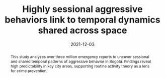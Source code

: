 ---
title:          "Highly sessional aggressive behaviors link to temporal dynamics shared across space"
date:           2021-12-03
selected:       false
pub:            "IEEE Access"
pub_date:       "2021"
type: "journal"
abstract: >-
  This study analyzes over three million emergency reports to uncover sessional and shared temporal patterns of aggressive behavior in Bogotá. Findings reveal high predictability in key city areas, supporting routine activity theory as a lens for crime prevention.

cover:          /assets/images/covers/higly.gif
authors:
  - Jorge Victorino
  - Jorge Rudas 
  - Ana María Reyes
  - Cristian Pulido
  - Luisa Fernanda Chaparro
  - Camilo Estrada
  - Luz Ángela Narváez
  - Francisco Gómez

links:
  Paper: https://doi.org/10.1109/ACCESS.2021.3132501
---